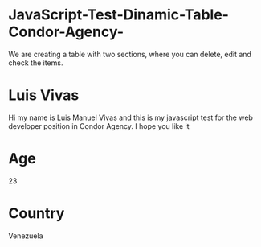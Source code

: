 # JavaScript-Test-Dinamic-Table-Condor-Agency-
We are creating a table with two sections, where you can delete, edit and check the items.

# Luis Vivas

Hi my name is Luis Manuel Vivas and this is my javascript test for the web developer position in Condor Agency. I hope you like it

# Age 

23

# Country

Venezuela
